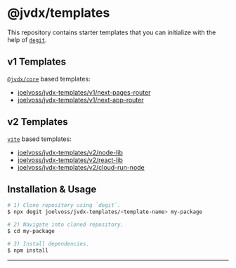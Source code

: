 # @jvdx/templates

This repository contains starter templates that you can initialize with the
help of [`degit`](https://github.com/Rich-Harris/degit).

## v1 Templates
[`@jvdx/core`][#jvdx/core] based templates:
  - [joelvoss/jvdx-templates/v1/next-pages-router](./v1/next-pages-router)
  - [joelvoss/jvdx-templates/v1/next-app-router](./v1/next-app-router)

## v2 Templates
[`vite`][#vite] based templates:
  - [joelvoss/jvdx-templates/v2/node-lib](./v2/node-lib)
  - [joelvoss/jvdx-templates/v2/react-lib](./v2/react-lib)
  - [joelvoss/jvdx-templates/v2/cloud-run-node](./v2/cloud-run-node)

## Installation & Usage

```bash
# 1) Clone repository using `degit`.
$ npx degit joelvoss/jvdx-templates/<template-name> my-package

# 2) Navigate into cloned repository.
$ cd my-package

# 3) Install dependencies.
$ npm install
```

---

[#jvdx/core]: https://github.com/joelvoss/jvdx-core
[#vite]: https://github.com/vitejs/vite